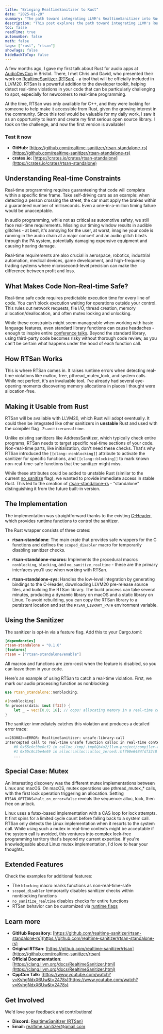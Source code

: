 ```yaml
---
title: "Bringing RealtimeSanitizer to Rust"
date: "2025-01-20"
summary: "The path toward integrating LLVM's RealtimeSanitizer into Rust and how to use it now"
description: "This post explores the path toward integrating LLVM's RealtimeSanitizer into Rust and introduces a crate enabling its use now"
toc: false
readTime: true
autonumber: false
math: false
tags: ["rust", "rtsan"]
showTags: false
hideBackToTop: false
---
```


A few months ago, I gave my first talk about Rust for audio apps at [AudioDevCon](https://audio.dev/) in Bristol. There, I met Chris and David, who presented their work on [RealtimeSanitizer (RTSan)](https://clang.llvm.org/docs/RealtimeSanitizer.html) - a tool that will be officially included in LLVM20. RTSan is a powerful addition to the developer toolkit, helping detect real-time violations in your code that can be particularly challenging to spot, especially for newcomers to real-time programming.

At the time, RTSan was only available for C++, and they were looking for someone to help make it accessible from Rust, given the growing interest in the community. Since this tool would be valuable for my daily work, I saw it as an opportunity to learn and create my first serious open source library. I took on the challenge, and now the first version is available!

### Test it now
- **GitHub:** [https://github.com/realtime-sanitizer/rtsan-standalone-rs](https://github.com/realtime-sanitizer/rtsan-standalone-rs)
- **crates.io:** [https://crates.io/crates/rtsan-standalone](https://crates.io/crates/rtsan-standalone)

## Understanding Real-time Constraints

Real-time programming requires guaranteeing that code will complete within a specific time frame. Take self-driving cars as an example: when detecting a person crossing the street, the car must apply the brakes within a guaranteed number of milliseconds. Even a one-in-a-million timing failure would be unacceptable.

In audio programming, while not as critical as automotive safety, we still face real-time requirements. Missing our timing window results in audible glitches - at best, it's annoying for the user, at worst, imagine your code is running in the audio chain at a major concert and an audio glitch blasts through the PA system, potentially damaging expensive equipment and causing hearing damage.

Real-time requirements are also crucial in aerospace, robotics, industrial automation, medical devices, game development, and high-frequency trading systems where microsecond-level precision can make the difference between profit and loss.

## What Makes Code Non-Real-time Safe?

Real-time safe code requires predictable execution time for every line of code. You can't block execution waiting for operations outside your control. This rules out network requests, file I/O, thread creation, memory allocation/deallocation, and often mutex locking and unlocking.

While these constraints might seem manageable when working with basic language features, even standard library functions can cause headaches - enough to inspire entire [conference talks](https://www.youtube.com/watch?v=vn7563IAQ_E). Beyond the standard library, using third-party code becomes risky without thorough code review, as you can't be certain what happens under the hood of each function call.

## How RTSan Works

This is where RTSan comes in. It raises runtime errors when detecting real-time violations like malloc, free, pthread_mutex_lock, and system calls. While not perfect, it's an invaluable tool. I've already had several eye-opening moments discovering memory allocations in places I thought were allocation-free.

## Making it Usable from Rust

RTSan will be available with LLVM20, which Rust will adopt eventually. It could then be integrated like other sanitizers in **unstable** Rust and used with the compiler flag `-Zsanitizer=realtime`.

Unlike existing sanitizers like AddressSanitizer, which typically check entire programs, RTSan needs to target specific real-time sections of your code. Non-real-time parts, like initialization, don't need these checks. That's why RTSan introduced the `[[clang::nonblocking]]` attribute to activate the sanitizer for specific functions, and `[[clang::blocking]]` to mark known non-real-time-safe functions that the sanitizer might miss.

While these attributes could be added to unstable Rust (similar to the current [no_sanitize](https://doc.rust-lang.org/unstable-book/language-features/no-sanitize.html) flag), we wanted to provide immediate access in stable Rust. This led to the creation of [rtsan-standalone-rs](https://github.com/realtime-sanitizer/rtsan-standalone-rs) - "standalone" distinguishing it from the future built-in version.

## The Implementation

The implementation was straightforward thanks to the existing [C-Header](https://github.com/realtime-sanitizer/rtsan/blob/main/include/rtsan_standalone/rtsan_standalone.h), which provides runtime functions to control the sanitizer.

The Rust wrapper consists of three crates:

- **rtsan-standalone**: The main crate that provides safe wrappers for the C functions and defines the `scoped_disabler` macro for temporarily disabling sanitizer checks.

- **rtsan-standalone-macros**: Implements the procedural macros `nonblocking`, `blocking`, and `no_sanitize_realtime` - these are the primary interfaces you'll use when working with RTSan.

- **rtsan-standalone-sys**: Handles the low-level integration by generating bindings to the C-Header, downloading LLVM20 pre-release source files, and building the RTSan library. The build process can take several minutes, producing a dynamic library on macOS and a static library on Linux. To avoid rebuilding, you can copy the RTSan library to a persistent location and set the `RTSAN_LIBRARY_PATH` environment variable.

## Using the Sanitizer

The sanitizer is opt-in via a feature flag. Add this to your Cargo.toml:

```toml
[dependencies]
rtsan-standalone = "0.1.0"
[features]
rtsan = ["rtsan-standalone/enable"]
```

All macros and functions are zero-cost when the feature is disabled, so you can leave them in your code.

Here's an example of using RTSan to catch a real-time violation. First, we mark our audio processing function as nonblocking:

```rust
use rtsan_standalone::nonblocking;

#[nonblocking]
fn process(data: &mut [f32]) {
    let _ = vec![0.0; 16]; // oops! allocating memory in a real-time context
}
```

The sanitizer immediately catches this violation and produces a detailed error trace:

```sh
==283082==ERROR: RealtimeSanitizer: unsafe-library-call
Intercepted call to real-time unsafe function calloc in real-time context!
    #0 0x55c0c3be8cf2 in calloc /tmp/.tmp6Qb4u2/llvm-project/compiler-rt/lib/rtsan/rtsan_interceptors_posix.cpp:470:34
    #1 0x55c0c3be4e69 in alloc::alloc::alloc_zeroed::hf760e6484fdf32c8 /rustc/f6e511eec7342f59a25f7c0534f1dbea00d01b14/library/alloc/src/alloc.rs:170:14
    ...
```

## Special Case: Mutex

An interesting discovery was the different mutex implementations between Linux and macOS. On macOS, mutex operations use pthread_mutex_* calls, with the first lock operation triggering an allocation. Setting `RTSAN_OPTIONS=halt_on_error=false` reveals the sequence: alloc, lock, then free on unlock.

Linux uses a futex-based implementation with a CAS loop for lock attempts. It first spins for a limited cycle count before falling back to a system call. RTSan only detects the Linux implementation when it resorts to the system call. While using such a mutex in real-time contexts might be acceptable if the system call is avoided, this ventures into complex lock-free programming territory that's beyond my current expertise. If you're knowledgeable about Linux mutex implementation, I'd love to hear your thoughts.

## Extended Features

Check the examples for additional features:

- The `blocking` macro marks functions as non-real-time-safe
- `scoped_disabler` temporarily disables sanitizer checks within nonblocking functions
- `no_sanitize_realtime` disables checks for entire functions
- RTSan behavior can be customized via [runtime flags](https://clang.llvm.org/docs/RealtimeSanitizer.html#run-time-flags)

## Learn more

- **GitHub Repository:** [https://github.com/realtime-sanitizer/rtsan-standalone-rs](https://github.com/realtime-sanitizer/rtsan-standalone-rs)
- **Original RTSan:** [https://github.com/realtime-sanitizer/rtsan](https://github.com/realtime-sanitizer/rtsan)
- **Official Documentation:** [https://clang.llvm.org/docs/RealtimeSanitizer.html](https://clang.llvm.org/docs/RealtimeSanitizer.html)
- **CppCon Talk:** [https://www.youtube.com/watch?v=KvhgNdxX6Uw&t=2478s](https://www.youtube.com/watch?v=KvhgNdxX6Uw&t=2478s)

## Get Involved

We'd love your feedback and contributions!

- **Discord:** [RealtimeSanitizer (RTSan)](https://discord.com/invite/DZqjbmSZzZ)
- **Email:** [realtime.sanitizer@gmail.com](mailto:realtime.sanitizer@gmail.com)
